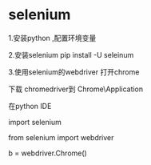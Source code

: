 # selenium
1.安装python ,配置环境变量

2.安装selenium pip install -U seleinum

3.使用selenium的webdriver 打开chrome

  下载 chromedriver到  Chrome\Application
  
  在python IDE
  
  import selenium
  
  from selenium import webdriver
  
   b = webdriver.Chrome()
